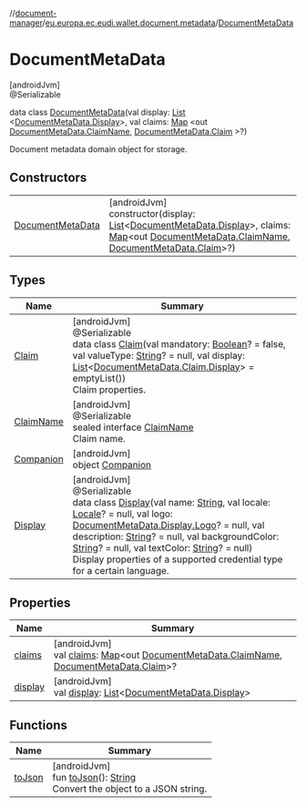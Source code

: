 //[document-manager](../../../index.md)/[eu.europa.ec.eudi.wallet.document.metadata](../index.md)/[DocumentMetaData](index.md)

# DocumentMetaData

[androidJvm]\
@Serializable

data class [DocumentMetaData](index.md)(val
display: [List](https://kotlinlang.org/api/latest/jvm/stdlib/kotlin.collections/-list/index.html)
&lt;[DocumentMetaData.Display](-display/index.md)&gt;, val
claims: [Map](https://kotlinlang.org/api/latest/jvm/stdlib/kotlin.collections/-map/index.html)
&lt;out [DocumentMetaData.ClaimName](-claim-name/index.md), [DocumentMetaData.Claim](-claim/index.md)
&gt;?)

Document metadata domain object for storage.

## Constructors

|                                            |                                                                                                                                                                                                                                                                                                                                                                                               |
|--------------------------------------------|-----------------------------------------------------------------------------------------------------------------------------------------------------------------------------------------------------------------------------------------------------------------------------------------------------------------------------------------------------------------------------------------------|
| [DocumentMetaData](-document-meta-data.md) | [androidJvm]<br>constructor(display: [List](https://kotlinlang.org/api/latest/jvm/stdlib/kotlin.collections/-list/index.html)&lt;[DocumentMetaData.Display](-display/index.md)&gt;, claims: [Map](https://kotlinlang.org/api/latest/jvm/stdlib/kotlin.collections/-map/index.html)&lt;out [DocumentMetaData.ClaimName](-claim-name/index.md), [DocumentMetaData.Claim](-claim/index.md)&gt;?) |

## Types

| Name                              | Summary                                                                                                                                                                                                                                                                                                                                                                                                                                                                                                                                                                                                                                                                                                                                                              |
|-----------------------------------|----------------------------------------------------------------------------------------------------------------------------------------------------------------------------------------------------------------------------------------------------------------------------------------------------------------------------------------------------------------------------------------------------------------------------------------------------------------------------------------------------------------------------------------------------------------------------------------------------------------------------------------------------------------------------------------------------------------------------------------------------------------------|
| [Claim](-claim/index.md)          | [androidJvm]<br>@Serializable<br>data class [Claim](-claim/index.md)(val mandatory: [Boolean](https://kotlinlang.org/api/latest/jvm/stdlib/kotlin/-boolean/index.html)? = false, val valueType: [String](https://kotlinlang.org/api/latest/jvm/stdlib/kotlin/-string/index.html)? = null, val display: [List](https://kotlinlang.org/api/latest/jvm/stdlib/kotlin.collections/-list/index.html)&lt;[DocumentMetaData.Claim.Display](-claim/-display/index.md)&gt; = emptyList())<br>Claim properties.                                                                                                                                                                                                                                                                |
| [ClaimName](-claim-name/index.md) | [androidJvm]<br>@Serializable<br>sealed interface [ClaimName](-claim-name/index.md)<br>Claim name.                                                                                                                                                                                                                                                                                                                                                                                                                                                                                                                                                                                                                                                                   |
| [Companion](-companion/index.md)  | [androidJvm]<br>object [Companion](-companion/index.md)                                                                                                                                                                                                                                                                                                                                                                                                                                                                                                                                                                                                                                                                                                              |
| [Display](-display/index.md)      | [androidJvm]<br>@Serializable<br>data class [Display](-display/index.md)(val name: [String](https://kotlinlang.org/api/latest/jvm/stdlib/kotlin/-string/index.html), val locale: [Locale](https://developer.android.com/reference/kotlin/java/util/Locale.html)? = null, val logo: [DocumentMetaData.Display.Logo](-display/-logo/index.md)? = null, val description: [String](https://kotlinlang.org/api/latest/jvm/stdlib/kotlin/-string/index.html)? = null, val backgroundColor: [String](https://kotlinlang.org/api/latest/jvm/stdlib/kotlin/-string/index.html)? = null, val textColor: [String](https://kotlinlang.org/api/latest/jvm/stdlib/kotlin/-string/index.html)? = null)<br>Display properties of a supported credential type for a certain language. |

## Properties

| Name                  | Summary                                                                                                                                                                                                                                   |
|-----------------------|-------------------------------------------------------------------------------------------------------------------------------------------------------------------------------------------------------------------------------------------|
| [claims](claims.md)   | [androidJvm]<br>val [claims](claims.md): [Map](https://kotlinlang.org/api/latest/jvm/stdlib/kotlin.collections/-map/index.html)&lt;out [DocumentMetaData.ClaimName](-claim-name/index.md), [DocumentMetaData.Claim](-claim/index.md)&gt;? |
| [display](display.md) | [androidJvm]<br>val [display](display.md): [List](https://kotlinlang.org/api/latest/jvm/stdlib/kotlin.collections/-list/index.html)&lt;[DocumentMetaData.Display](-display/index.md)&gt;                                                  |

## Functions

| Name                 | Summary                                                                                                                                                              |
|----------------------|----------------------------------------------------------------------------------------------------------------------------------------------------------------------|
| [toJson](to-json.md) | [androidJvm]<br>fun [toJson](to-json.md)(): [String](https://kotlinlang.org/api/latest/jvm/stdlib/kotlin/-string/index.html)<br>Convert the object to a JSON string. |
